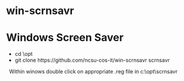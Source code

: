 # win-scrnsavr
Windows Screen Saver
====================
<ul>
<li>cd \opt</li>
<li>git clone https://github.com/ncsu-cos-it/win-scrnsavr scrnsavr</li>
</ul>
&nbsp;
Within winows double click on appropriate .reg file in c:\opt\scrnsavr
